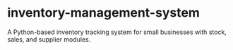 # inventory-management-system
A Python-based inventory tracking system for small businesses with stock, sales, and supplier modules.
